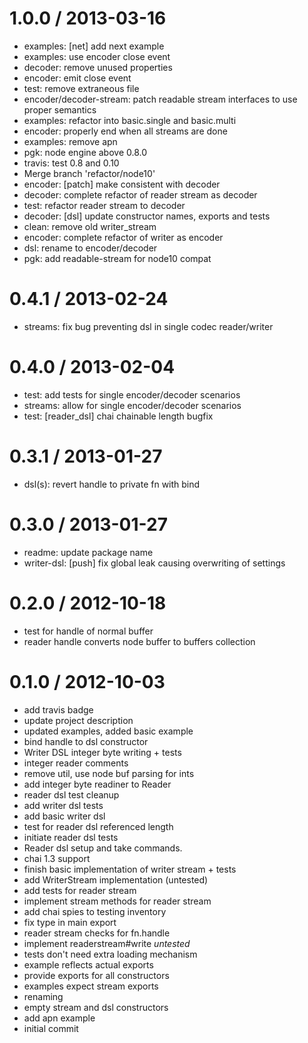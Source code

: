 
1.0.0 / 2013-03-16 
==================

  * examples: [net] add next example
  * examples: use encoder close event
  * decoder: remove unused properties
  * encoder: emit close event
  * test: remove extraneous file
  * encoder/decoder-stream: patch readable stream interfaces to use proper semantics
  * examples: refactor into basic.single and basic.multi
  * encoder: properly end when all streams are done
  * examples: remove apn
  * pgk: node engine above 0.8.0
  * travis: test 0.8 and 0.10
  * Merge branch 'refactor/node10'
  * encoder: [patch] make consistent with decoder
  * decoder: complete refactor of reader stream as decoder
  * test: refactor reader stream to decoder
  * decoder: [dsl] update constructor names, exports and tests
  * clean: remove old writer_stream
  * encoder: complete refactor of writer as encoder
  * dsl: rename to encoder/decoder
  * pgk: add readable-stream for node10 compat

0.4.1 / 2013-02-24 
==================

  * streams: fix bug preventing dsl in single codec reader/writer

0.4.0 / 2013-02-04 
==================

  * test: add tests for single encoder/decoder scenarios
  * streams: allow for single encoder/decoder scenarios
  * test: [reader_dsl] chai chainable length bugfix

0.3.1 / 2013-01-27 
==================

  * dsl(s): revert handle to private fn with bind

0.3.0 / 2013-01-27 
==================

  * readme: update package name
  * writer-dsl: [push] fix global leak causing overwriting of settings

0.2.0 / 2012-10-18 
==================

  * test for handle of normal buffer
  * reader handle converts node buffer to buffers collection

0.1.0 / 2012-10-03 
==================

  * add travis badge
  * update project description
  * updated examples, added basic example
  * bind handle to dsl constructor
  * Writer DSL integer byte writing + tests
  * integer reader comments
  * remove util, use node buf parsing for ints
  * add integer byte readiner to Reader
  * reader dsl test cleanup
  * add writer dsl tests
  * add basic writer dsl
  * test for reader dsl referenced length
  * initiate reader dsl tests
  * Reader dsl setup and take commands.
  * chai 1.3 support
  * finish basic implementation of writer stream + tests
  * add WriterStream implementation (untested)
  * add tests for reader stream
  * implement stream methods for reader stream
  * add chai spies to testing inventory
  * fix type in main export
  * reader stream checks for fn.handle
  * implement readerstream#write *untested*
  * tests don't need extra loading mechanism
  * example reflects actual exports
  * provide exports for all constructors
  * examples expect stream exports
  * renaming
  * empty stream and dsl constructors
  * add apn example
  * initial commit
